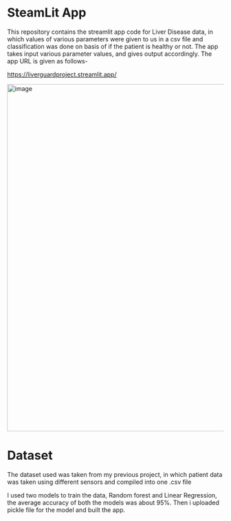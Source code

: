 # SteamLit App

This repository contains the streamlit app code for Liver Disease data, in which values of various parameters were given to us in a csv file and classification was done on basis of if the patient is healthy or not. The app takes input various parameter values, and gives output accordingly.
The app URL is given as follows-

https://liverguardproject.streamlit.app/

<img width="1411" height="806" alt="image" src="https://github.com/user-attachments/assets/b20d447c-03ea-48bb-9f6d-61a12afb5f18" />




# Dataset

The dataset used was taken from my previous project, in which patient data was taken using different sensors and compiled into one .csv file

I used two models to train the data, Random forest and Linear Regression, the average accuracy of both the models was about 95%. Then i uploaded pickle file for the model and built the app.



